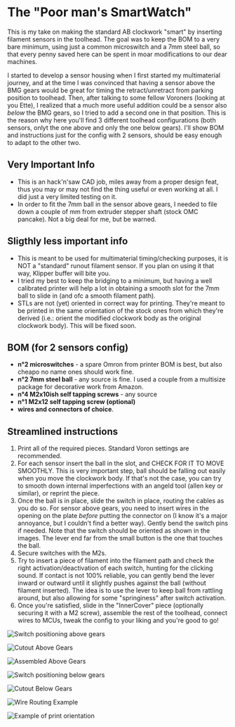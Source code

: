 # The "Poor man's SmartWatch"
This is my take on making the standard AB clockwork "smart" by inserting filament sensors in the toolhead.
The goal was to keep the BOM to a very bare minimum, using just a common microswitch and a 7mm steel ball, so that every penny saved here can be spent in moar modifications to our dear machines.

I started to develop a sensor housing when I first started my multimaterial journey, and at the time I was convinced that having a sensor above the BMG gears would be great for timing the retract/unretract from parking position to toolhead.
Then, after talking to some fellow Voroners (looking at you Ette), I realized that a much more useful addition could be a sensor also *below* the BMG gears, so I tried to add a second one in that position.
This is the reason why here you'll find 3 different toolhead configurations (both sensors, onlyt the one above and only the one below gears).
I'll show BOM and instructions just for the config with 2 sensors, should be easy enough to adapt to the other two.

## Very Important Info
- This is an hack'n'saw CAD job, miles away from a proper design feat, thus you may or may not find the thing useful or even working at all. I did just a very limited testing on it.
- In order to fit the 7mm ball in the sensor above gears, I needed to file down a couple of mm from extruder stepper shaft (stock OMC pancake). Not a big deal for me, but be warned.
  
## Sligthly less important info
- This is meant to be used for multimaterial timing/checking purposes, it is NOT a "standard" runout filament sensor. If you plan on using it that way, Klipper buffer will bite you.
- I tried my best to keep the bridging to a minimum, but having a well calibrated printer will help a lot in obtaining a smooth slot for the 7mm ball to slide in (and ofc a smooth filament path).
- STLs are not (yet) oriented in correct way for printing. They're meant to be printed in the same orientation of the stock ones from which they're derived (i.e.: orient the modified clockwork body as the original clockwork body). This will be fixed soon.

## BOM (for 2 sensors config)

- **n°2 microswitches** - a spare Omron from printer BOM is best, but also cheapo no name ones should work fine.
- **n°2 7mm steel ball** - any source is fine. I used a couple from a multisize package for decorative work from Amazon.
- **n°4 M2x10ish self tapping screws** - any source
- **n°1 M2x12 self tapping screw (optional)** 
- **wires and connectors of choice**.

## Streamlined instructions

1. Print all of the required pieces. Standard Voron settings are recommended.
2. For each sensor insert the ball in the slot, and CHECK FOR IT TO MOVE SMOOTHLY. This is very important step, ball should be falling out easily when you move the clockwork body. If that's not the case, you can try to smooth down internal imperfections with an angeld tool (allen key or similar), or reprint the piece.
3. Once the ball is in place, slide the switch in place, routing the cables as you do so. For sensor above gears, you need to insert wires in the opening on the plate *before* putting the connector on (I know it's a major annoyance, but I couldn't find a better way).
Gently bend the switch pins if needed.
Note that the switch should be oriented as shown in the images. The lever end far from the small button is the one that touches the ball.
4. Secure switches with the M2s.
5. Try to insert a piece of filament into the filament path and check the right activation/deactivation of each switch, hunting for the clicking sound. If contact is not 100% reliable, you can gently bend the lever inward or outward until it slightly pushes against the ball (without filament inserted).
The idea is to use the lever to keep ball from rattling around, but also allowing for some "springiness" after switch activation.
6. Once you're satisfied, slide in the "InnerCover" piece (optionally securing it with a M2 screw), assemble the rest of the toolhead, connect wires to MCUs, tweak the config to your liking and you're good to go!

![Switch positioning above gears](Images/SwitchPositionAboveGears.PNG)

![Cutout Above Gears](Images/Cutout1.PNG)

![Assembled Above Gears](Images/AssembledClockwork.PNG)

![Switch positioning below gears](Images/SwitchPositionBelowGears.PNG)

![Cutout Below Gears](Images/Cutout2.PNG)

![Wire Routing Example](Images/WireRoutingExample.jpg)

![Example of print orientation](Images/PrintOrientation.PNG)

